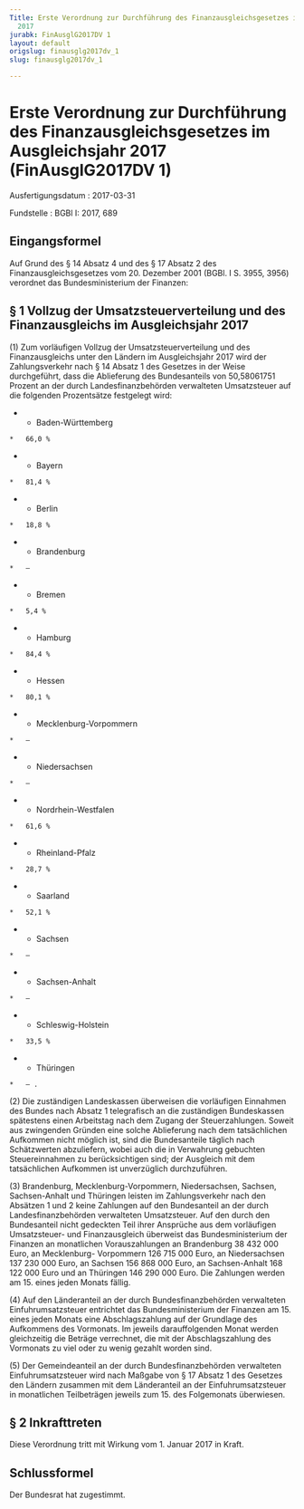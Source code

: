 ```yaml
---
Title: Erste Verordnung zur Durchführung des Finanzausgleichsgesetzes im Ausgleichsjahr
  2017
jurabk: FinAusglG2017DV 1
layout: default
origslug: finausglg2017dv_1
slug: finausglg2017dv_1

---
```


# Erste Verordnung zur Durchführung des Finanzausgleichsgesetzes im Ausgleichsjahr 2017 (FinAusglG2017DV 1)

Ausfertigungsdatum
:   2017-03-31

Fundstelle
:   BGBl I: 2017, 689


## Eingangsformel

Auf Grund des § 14 Absatz 4 und des § 17 Absatz 2 des
Finanzausgleichsgesetzes vom 20. Dezember 2001 (BGBl. I S. 3955, 3956)
verordnet das Bundesministerium der Finanzen:


## § 1 Vollzug der Umsatzsteuerverteilung und des Finanzausgleichs im Ausgleichsjahr 2017

(1) Zum vorläufigen Vollzug der Umsatzsteuerverteilung und des
Finanzausgleichs unter den Ländern im Ausgleichsjahr 2017 wird der
Zahlungsverkehr nach § 14 Absatz 1 des Gesetzes in der Weise
durchgeführt, dass die Ablieferung des Bundesanteils von 50,58061751
Prozent an der durch Landesfinanzbehörden verwalteten Umsatzsteuer auf
die folgenden Prozentsätze festgelegt wird:

*    *   Baden-Württemberg

    *   66,0 %


*    *   Bayern

    *   81,4 %


*    *   Berlin

    *   18,8 %


*    *   Brandenburg

    *   –


*    *   Bremen

    *   5,4 %


*    *   Hamburg

    *   84,4 %


*    *   Hessen

    *   80,1 %


*    *   Mecklenburg-Vorpommern

    *   –


*    *   Niedersachsen

    *   –


*    *   Nordrhein-Westfalen

    *   61,6 %


*    *   Rheinland-Pfalz

    *   28,7 %


*    *   Saarland

    *   52,1 %


*    *   Sachsen

    *   –


*    *   Sachsen-Anhalt

    *   –


*    *   Schleswig-Holstein

    *   33,5 %


*    *   Thüringen

    *   – .




(2) Die zuständigen Landeskassen überweisen die vorläufigen Einnahmen
des Bundes nach Absatz 1 telegrafisch an die zuständigen Bundeskassen
spätestens einen Arbeitstag nach dem Zugang der Steuerzahlungen.
Soweit aus zwingenden Gründen eine solche Ablieferung nach dem
tatsächlichen Aufkommen nicht möglich ist, sind die Bundesanteile
täglich nach Schätzwerten abzuliefern, wobei auch die in Verwahrung
gebuchten Steuereinnahmen zu berücksichtigen sind; der Ausgleich mit
dem tatsächlichen Aufkommen ist unverzüglich durchzuführen.

(3) Brandenburg, Mecklenburg-Vorpommern, Niedersachsen, Sachsen,
Sachsen-Anhalt und Thüringen leisten im Zahlungsverkehr nach den
Absätzen 1 und 2 keine Zahlungen auf den Bundesanteil an der durch
Landesfinanzbehörden verwalteten Umsatzsteuer. Auf den durch den
Bundesanteil nicht gedeckten Teil ihrer Ansprüche aus dem vorläufigen
Umsatzsteuer- und Finanzausgleich überweist das Bundesministerium der
Finanzen an monatlichen Vorauszahlungen an Brandenburg 38 432 000
Euro, an Mecklenburg-
Vorpommern 126 715 000 Euro, an Niedersachsen
137 230 000 Euro, an Sachsen 156 868 000 Euro, an Sachsen-Anhalt 168
122 000 Euro und an Thüringen 146 290 000 Euro. Die Zahlungen werden
am 15. eines jeden Monats fällig.

(4) Auf den Länderanteil an der durch Bundesfinanzbehörden verwalteten
Einfuhrumsatzsteuer entrichtet das Bundesministerium der Finanzen am
15\. eines jeden Monats eine Abschlagszahlung auf der Grundlage des
Aufkommens des Vormonats. Im jeweils darauffolgenden Monat werden
gleichzeitig die Beträge verrechnet, die mit der Abschlagszahlung des
Vormonats zu viel oder zu wenig gezahlt worden sind.

(5) Der Gemeindeanteil an der durch Bundesfinanzbehörden verwalteten
Einfuhrumsatzsteuer wird nach Maßgabe von § 17 Absatz 1 des Gesetzes
den Ländern zusammen mit dem Länderanteil an der Einfuhrumsatzsteuer
in monatlichen Teilbeträgen jeweils zum 15. des Folgemonats
überwiesen.


## § 2 Inkrafttreten

Diese Verordnung tritt mit Wirkung vom 1. Januar 2017 in Kraft.


## Schlussformel

Der Bundesrat hat zugestimmt.


